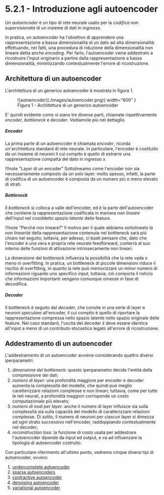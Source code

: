 # 5.2.1 - Introduzione agli autoencoder

Un *autoencoder* è un tipo di rete neurale usato per la *codifica non supervisionata* di un insieme di dati in ingresso.

In pratica, un autoencoder ha l'obiettivo di apprendere una rappresentazione a bassa dimensionalità di un dato ad alta dimensionalità effettuando, nei fatti, una procedura di riduzione della dimensionalità non lineare detta anche *encoding*. Per farlo, l'autoencoder viene addestrato a ricostruire l'input originario a partire dalla rappresentazione a bassa dimensionalità, minimizzando contestualmente l'errore di ricostruzione.

## Architettura di un autoencoder

L'architettura di un generico autoencoder è mostrata in figura 1.

<figure markdown>
  ![autoencoder](./images/autoencoder.png){ width="600" }
  <figcaption>Figura 1 - Architettura di un generico autoencoder</figcaption>
</figure>

E' quindi evidente come vi siano tre diverse parti, chiamate rispettivamente *encoder*, *bottleneck* e *decoder*. Vediamole più nel dettaglio.

##### Encoder

La prima parte di un autoencoder è chiamata *encoder*, ricorda un'architettura standard di rete neurale. In particolare, l'encoder è costituito da un insieme di neuroni il cui compito è quello di estrarre una rappresentazione compatta del dato in ingresso $x$.

!!!note "Layer di un encoder"
    Sottolineamo come l'encoder non sia necessariamente composto da un solo layer: molto spesso, infatti, la parte di codifica di un autoencoder è composta da un numero più o meno elevato di strati.

##### Bottleneck

Il *bottleneck* si colloca a valle dell'encoder, ed è la parte dell'autoencoder che contiene la rappresentazione codificata in maniera *non lineare* dell'input nel cosiddetto *spazio latente* delle feature.

!!!note "Perché non lineare?"
    Il motivo per il quale abbiamo sottolineato la *non linearità* della rappresentazione contenuta nel bottleneck sarà più chiaro nel seguito; tuttavia, per adesso, ci basti pensare che, dato che l'encoder è una vera e propria rete neurale feedforward, conterrà al suo interno delle funzioni di attivazione intrinsecamente non lineari.

La dimensione del bottleneck influenza la possibilità che la rete vada o meno in overfitting. In pratica, un bottleneck di piccole dimensioni riduce il rischio di overfitting, in quanto la rete può memorizzare un minor numero di informazioni riguardo uno specifico input; tuttavia, ciò comporta il rishcio che informazioni importanti vengano comunque omesse in fase di decodifica.

##### Decoder

Il bottleneck è seguito dal *decoder*, che consite in una serie di layer e neuroni *speculare* all'encoder, il cui compito è quello di riportare la rappresentazione compressa nello spazio latente nello spazio originale delle feature. Nel caso standard, l'uscita del decoder $\hat{x}$ deve essere identica all'input a meno di un contributo stocastico legato all'errore di ricostruzione.

## Addestramento di un autoencoder

L'addestramento di un autoencoder avviene considerando quattro diversi iperparametri:

1. *dimensione del bottleneck*: questo iperparametro decide l'entità della compressione dei dati;
2. *numero di layer*: una profondità maggiore per encoder e decoder aumenta la complessità del modello, che quindi può meglio caratterizzare relazioni complesse e non lineari; tuttavia, come per tutte le reti neurali, a profondità maggiori corrisponde un costo computazionale più elevato;
3. *numero di nodi per layer*: anche il numero di layer influisce sia sulla complessità sia sulla capacità del modello di caratterizzare relazioni complesse. Di solito, il numero di neuroni per ciascun layer si dimezza ad ogni strato successivo nell'encoder, raddoppiando contestualmente nel decoder;
4. *reconstruction loss*: la funzione di costo usata per addestrare l'autoencoder dipende da input ed output, e va ad influenzare la tipologia di autoencoder costruito.

Con particolare riferimento all'ultimo punto, vedremo cinque diversi tipi di autoencoder, ovvero:

1. [undercomplete autoencoder](02_undercomplete.md)
2. [sparse autoencoders](03_sparse.md)
3. [contractive autoencoder](04_contractive.md)
4. [denoising autoencoder](05_denoising.md)
5. [variational autoencoder](06_variational.md)
